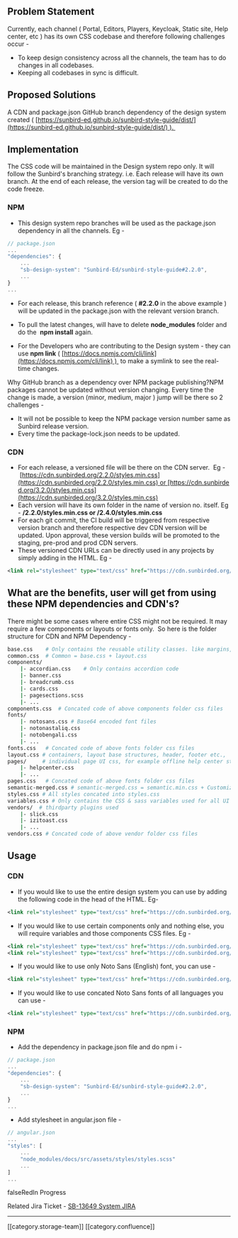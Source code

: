 
## Problem Statement
Currently, each channel ( Portal, Editors, Players, Keycloak, Static site, Help center, etc ) has its own CSS codebase and therefore following challenges occur -


* To keep design consistency across all the channels, the team has to do changes in all codebases.
* Keeping all codebases in sync is difficult. 


## Proposed Solutions
A CDN and package.json GitHub branch dependency of the design system created ( [https://sunbird-ed.github.io/sunbird-style-guide/dist/](https://sunbird-ed.github.io/sunbird-style-guide/dist/) ). 


## Implementation
The CSS code will be maintained in the Design system repo only. It will follow the Sunbird's branching strategy. i.e. Each release will have its own branch. At the end of each release, the version tag will be created to do the code freeze.


### NPM 

* This design system repo branches will be used as the package.json dependency in all the channels. Eg - 


```js
// package.json
...
"dependencies": {
	...
	"sb-design-system": "Sunbird-Ed/sunbird-style-guide#2.2.0",
	...
}
...
```





* For each release, this branch reference (  **#2.2.0**  in the above example ) will be updated in the package.json with the relevant version branch.


* To pull the latest changes, will have to delete  **node_modules**  folder and do the  **npm install**  again.


* For the Developers who are contributing to the Design system - they can use  **npm link** ( [https://docs.npmjs.com/cli/link](https://docs.npmjs.com/cli/link) )  to make a symlink to see the real-time changes.

Why GitHub branch as a dependency over NPM package publishing?NPM packages cannot be updated without version changing. Every time the change is made, a version (minor, medium, major ) jump will be there so 2 challenges -


* It will not be possible to keep the NPM package version number same as Sunbird release version.
* Every time the package-lock.json needs to be updated.


### CDN

* For each release, a versioned file will be there on the CDN server.  Eg - [https://cdn.sunbirded.org/2.2.0/styles.min.css](https://cdn.sunbirded.org/2.2.0/styles.min.css) or [https://cdn.sunbirded.org/3.2.0/styles.min.css](https://cdn.sunbirded.org/3.2.0/styles.min.css)
* Each version will have its own folder in the name of version no. itself. Eg -  **<url>/2.2.0/styles.min.css or <url>/2.4.0/styles.min.css** 
* For each git commit, the CI build will be triggered from respective version branch and therefore respective dev CDN version will be updated. Upon approval, these version builds will be promoted to the staging, pre-prod and prod CDN servers.
* These versioned CDN URLs can be directly used in any projects by simply adding in the HTML. Eg - 


```xml
<link rel="stylesheet" type="text/css" href="https://cdn.sunbirded.org/3.2.0/styles.css">
```







## What are the benefits, user will get from using these NPM dependencies and CDN's?
There might be some cases where entire CSS might not be required. It may require a few components or layouts or fonts only.  So here is the folder structure for CDN and NPM Dependency -


```bash
base.css	# Only contains the reusable utility classes. like margins, paddings, display, positions, typography, labels etc.
common.css	# Common = base.css + layout.css
components/
	|- accordian.css	# Only contains accordion code
	|- banner.css
  	|- breadcrumb.css
  	|- cards.css
  	|- pagesections.scss
	|- ...
components.css	# Concated code of above components folder css files
fonts/
	|- notosans.css	# Base64 encoded font files
	|- notonastaliq.css
	|- notobengali.css
	|- ...
fonts.css	# Concated code of above fonts folder css files
layout.css # containers, layout base structures, header, footer etc.,
pages/     # individual page UI css, for example offline help center styles, CBSE program styles
	|- helpcenter.css
	|- ...
pages.css	# Concated code of above fonts folder css files
semantic-merged.css	# semantic-merged.css = semantic.min.css + Customization Override code + RTL overrides of Semantic
styles.css # All styles concated into styles.css
variables.css # Only contains the CSS & sass variables used for all UI components in Design System.
vendors/  # thirdparty plugins used
	|- slick.css
	|- izitoast.css
	|- ...
vendors.css	# Concated code of above vendor folder css files
```



## Usage

### CDN

* If you would like to use the entire design system you can use by adding the following code in the head of the HTML. Eg- 


```xml
<link rel="stylesheet" type="text/css" href="https://cdn.sunbirded.org/3.2.0/styles.css">
```





* If you would like to use certain components only and nothing else, you will require variables and those components CSS files. Eg - 


```xml
<link rel="stylesheet" type="text/css" href="https://cdn.sunbirded.org/3.2.0/variables.css">
<link rel="stylesheet" type="text/css" href="https://cdn.sunbirded.org/3.2.0/components/cards.css">
```





* If you would like to use only Noto Sans (English) font, you can use - 


```xml
<link rel="stylesheet" type="text/css" href="https://cdn.sunbirded.org/3.2.0/fonts/notosans.css">
```





* If you would like to use concated Noto Sans fonts of all languages you can use - 


```xml
<link rel="stylesheet" type="text/css" href="https://cdn.sunbirded.org/3.2.0/fonts.css">
```







### NPM

* Add the dependency in package.json file and do npm i - 




```js
// package.json
...
"dependencies": {
	...
	"sb-design-system": "Sunbird-Ed/sunbird-style-guide#2.2.0",
	...
}
...
```



* Add stylesheet in angular.json file - 


```js
// angular.json
...
"styles": [
	...
	"node_modules/docs/src/assets/styles/styles.scss"
	...
]
...
```






falseRedIn Progress

Related Jira Ticket - [SB-13649 System JIRA](https:///browse/SB-13649)







*****

[[category.storage-team]] 
[[category.confluence]] 
